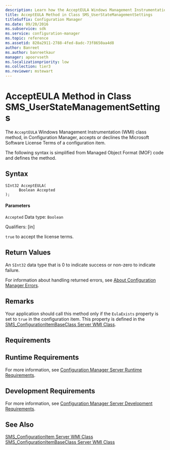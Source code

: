 ```yaml
---
description: Learn how the AcceptEULA Windows Management Instrumentation (WMI) class method, in Configuration Manager, accepts or declines the Microsoft Software License Terms of a configuration item.
title: AcceptEULA Method in Class SMS_UserStateManagementSettings
titleSuffix: Configuration Manager
ms.date: 09/20/2016
ms.subservice: sdk
ms.service: configuration-manager
ms.topic: reference
ms.assetid: 820a2911-2788-4fed-8adc-73f8650aa4d8
author: Banreet
ms.author: banreetkaur
manager: apoorvseth
ms.localizationpriority: low
ms.collection: tier3
ms.reviewer: mstewart
---
```

# AcceptEULA Method in Class SMS_UserStateManagementSettings
The `AcceptEULA` Windows Management Instrumentation (WMI) class method, in Configuration Manager, accepts or declines the Microsoft Software License Terms of a configuration item.

 The following syntax is simplified from Managed Object Format (MOF) code and defines the method.

## Syntax

```
SInt32 AcceptEULA(
      Boolean Accepted
);
```

#### Parameters
 `Accepted`
 Data type: `Boolean`

 Qualifiers: [in]

 `true` to accept the license terms.

## Return Values
 An `SInt32` data type that is 0 to indicate success or non-zero to indicate failure.

 For information about handling returned errors, see [About Configuration Manager Errors](../../../develop/core/understand/about-configuration-manager-errors.md).

## Remarks
 Your application should call this method only if the `EulaExists` property is set to `true` in the configuration item. This property is defined in the [SMS_ConfigurationItemBaseClass Server WMI Class](../../../develop/reference/compliance/sms_configurationitembaseclass-server-wmi-class.md).

## Requirements

## Runtime Requirements
 For more information, see [Configuration Manager Server Runtime Requirements](../../../develop/core/reqs/server-runtime-requirements.md).

## Development Requirements
 For more information, see [Configuration Manager Server Development Requirements](../../../develop/core/reqs/server-development-requirements.md).

## See Also
 [SMS_ConfigurationItem Server WMI Class](../../../develop/reference/compliance/sms_configurationitem-server-wmi-class.md)
 [SMS_ConfigurationItemBaseClass Server WMI Class](../../../develop/reference/compliance/sms_configurationitembaseclass-server-wmi-class.md)
